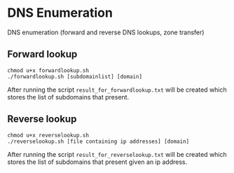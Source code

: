# DNS Enumeration

DNS enumeration (forward and reverse DNS lookups, zone transfer)

## Forward lookup
```
chmod u+x forwardlookup.sh
./forwardlookup.sh [subdomainlist] [domain]
```
After running the script `result_for_forwardlookup.txt` will be created which stores the list of subdomains that present.

## Reverse lookup
```
chmod u+x reverselookup.sh
./reverselookup.sh [file containing ip addresses] [domain]
```
After running the script `result_for_reverselookup.txt` will be created which stores the list of subdomains that present given an ip address.
